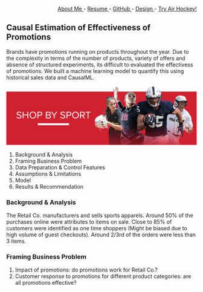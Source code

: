 <div style="text-align: right">
 
   <a href = "https://www.linkedin.com/in/ezhilvelme/" > About Me </a> -
   <a href = "https://drive.google.com/file/d/1LAy5Ol2dtCn14x_uI9mE7Lu4mIqhyvba/view?usp=sharing" > Resume </a> - 
   <a href = "https://github.com/Ezhilvel" > GitHub </a> -
   <a href = "https://www.behance.net/ezhilvelme" > Design </a> -
   <a href = "https://airhockey-love2d.herokuapp.com/" > Try Air Hockey! </a> 

</div>


## Causal Estimation of Effectiveness of Promotions

Brands have promotions running on products throughout the year. Due to the complexity in terms of the number of products, variety of offers and absence of structured experiments, its difficult to evaluated the effectivess of promotions. We built a machine learning model to quantify this using historical sales data and CausalML.

![alt text](https://github.com/Ezhilvel/portfolio/blob/main/causalml/images/causal%20ml%20sale.jpg)

1. Background & Analysis
2. Framing Business Problem
3. Data Preparation & Control Features
4. Assumptions & Limitations
5. Model
6. Results & Recommendation

### Background & Analysis

The Retail Co. manufacturers and sells sports apparels. Around 50% of the purchases online were attributes to items on sale. Close to 85% of customers were identified as one time shoppers (Might be biased due to high volume of guest checkouts). Around 2/3rd of the orders were less than 3 items. 

### Framing Business Problem

1. Impact of promotions: do promotions work for Retail Co.?
2. Customer response to promotions for different product categories: are all promotions effective?
